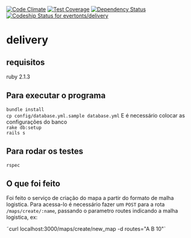[![Code Climate](https://codeclimate.com/github/evertonts/delivery/badges/gpa.svg)](https://codeclimate.com/github/evertonts/delivery)
[![Test Coverage](https://codeclimate.com/github/evertonts/delivery/badges/coverage.svg)](https://codeclimate.com/github/evertonts/delivery)
[![Dependency Status](https://gemnasium.com/evertonts/delivery.svg)](https://gemnasium.com/evertonts/delivery)
[ ![Codeship Status for evertonts/delivery](https://www.codeship.io/projects/0f6dc7c0-2802-0132-6655-165204d253bc/status)](https://www.codeship.io/projects/37876)

delivery
=======

requisitos
----------

ruby 2.1.3

Para executar o programa
------------------------

`bundle install`<br/>
`cp config/database.yml.sample database.yml` E é necessário colocar as configurações do banco<br/>
`rake db:setup`<br/>
`rails s`

Para rodar os testes
--------------------
`rspec` 

O que foi feito
---------------

Foi feito o serviço de criação do mapa a partir do formato de malha logistica. Para acessa-lo é necessário fazer um `POST` para a rota `/maps/create/:name`, passando o parametro routes indicando a malha logistica, ex:

˜curl localhost:3000/maps/create/new_map -d routes="A B 10"`





